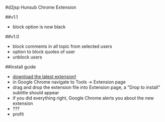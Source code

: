 #d2jsp Hunsub Chrome Extension

##v1.1
- block option is now black

##v1.0
- block comments in all topic from selected users
- option to block quotes of user
- unblock users

##install guide
- [download the latest extension!](https://github.com/kuzditomi/HubsubChromeExtension/raw/master/build/d2jsp-hunsub-chrome-extension-1.1.crx)
- in Google Chrome navigate to Tools -> Extension page
- drag and drop the extension file into Extension page, a "Drop to install" subtitle should appear
- if you did everything right, Google Chrome alerts you about the new extension
- ???
- profit
